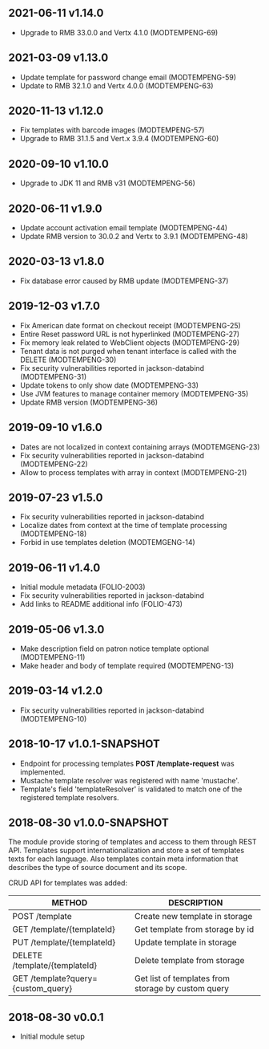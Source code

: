## 2021-06-11 v1.14.0
 * Upgrade to RMB 33.0.0 and Vertx 4.1.0 (MODTEMPENG-69)

## 2021-03-09 v1.13.0
 * Update template for password change email (MODTEMPENG-59)
 * Update to RMB 32.1.0 and Vertx 4.0.0 (MODTEMPENG-63)

## 2020-11-13 v1.12.0
 * Fix templates with barcode images (MODTEMPENG-57)
 * Upgrade to RMB 31.1.5 and Vert.x 3.9.4 (MODTEMPENG-60)

## 2020-09-10 v1.10.0
* Upgrade to JDK 11 and RMB v31 (MODTEMPENG-56)

## 2020-06-11 v1.9.0
 * Update account activation email template (MODTEMPENG-44)
 * Update RMB version to 30.0.2 and Vertx to 3.9.1 (MODTEMPENG-48)

## 2020-03-13 v1.8.0
 * Fix database error caused by RMB update (MODTEMPENG-37)

## 2019-12-03 v1.7.0
 * Fix American date format on checkout receipt (MODTEMPENG-25)
 * Entire Reset password URL is not hyperlinked (MODTEMPENG-27)
 * Fix memory leak related to WebClient objects (MODTEMPENG-29)
 * Tenant data is not purged when tenant interface is called with the DELETE (MODTEMPENG-30)
 * Fix security vulnerabilities reported in jackson-databind (MODTEMPENG-31)
 * Update tokens to only show date (MODTEMPENG-33)
 * Use JVM features to manage container memory (MODTEMPENG-35)
 * Update RMB version (MODTEMPENG-36)

## 2019-09-10 v1.6.0
 * Dates are not localized in context containing arrays (MODTEMGENG-23)
 * Fix security vulnerabilities reported in jackson-databind (MODTEMPENG-22)
 * Allow to process templates with array in context (MODTEMPENG-21)

## 2019-07-23 v1.5.0
 * Fix security vulnerabilities reported in jackson-databind
 * Localize dates from context at the time of template processing (MODTEMPENG-18)
 * Forbid in use templates deletion (MODTEMGENG-14)

## 2019-06-11 v1.4.0
 * Initial module metadata (FOLIO-2003)
 * Fix security vulnerabilities reported in jackson-databind
 * Add links to README additional info (FOLIO-473)

## 2019-05-06 v1.3.0
 * Make description field on patron notice template optional (MODTEMPENG-11)
 * Make header and body of template required  (MODTEMPENG-13)

## 2019-03-14 v1.2.0
 * Fix security vulnerabilities reported in jackson-databind (MODTEMPENG-10)

## 2018-10-17 v1.0.1-SNAPSHOT
 * Endpoint for processing templates **POST /template-request**  was implemented.
 * Mustache template resolver was registered with name 'mustache'.
 * Template's field 'templateResolver' is validated to match one of the registered template resolvers.

## 2018-08-30 v1.0.0-SNAPSHOT
The module provide storing of templates and access to them through REST API.
Templates support internationalization and store a set of templates texts for each language.
Also templates contain meta information that describes the type of source document and its scope.

CRUD API for templates was added:

| METHOD                             | DESCRIPTION                                        |
|------------------------------------|----------------------------------------------------|
| POST /template                     | Create new template in storage                     |
| GET /template/{templateId}         | Get template from storage by id                    |
| PUT /template/{templateId}         | Update template in storage                         |
| DELETE /template/{templateId}      | Delete template from storage                       |
| GET /template?query={custom_query} | Get list of templates from storage by custom query |

## 2018-08-30 v0.0.1
 * Initial module setup

